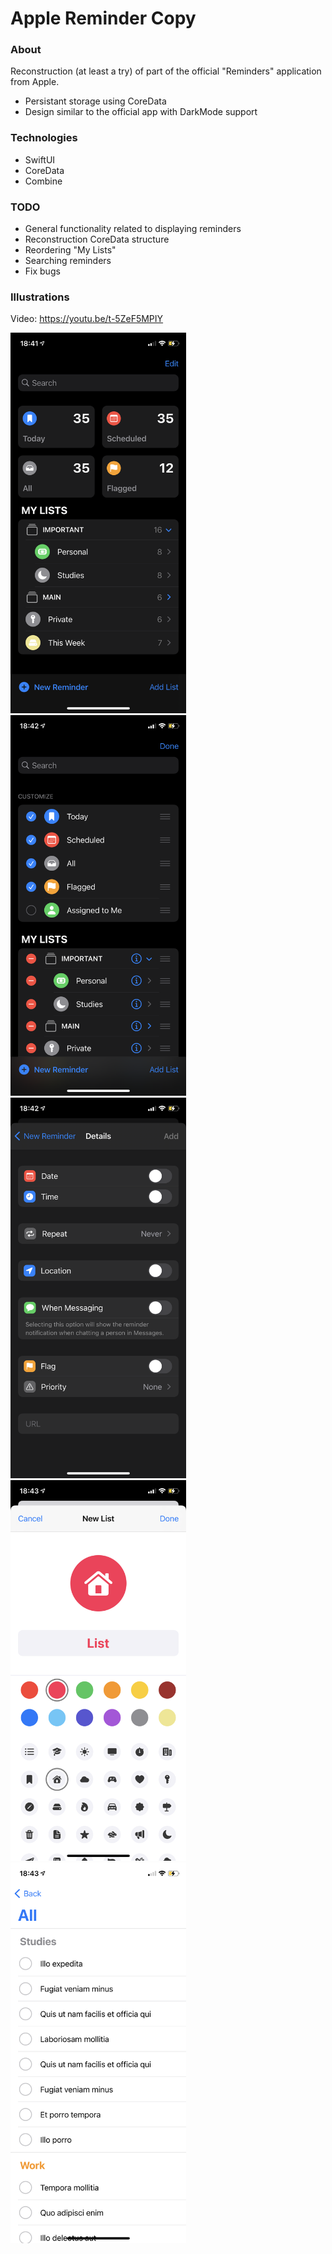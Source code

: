 # Apple Reminder Copy

### About

Reconstruction (at least a try) of part of the official "Reminders" application from Apple.

- Persistant storage using CoreData
- Design similar to the official app with DarkMode support

### Technologies

- SwiftUI
- CoreData
- Combine

### TODO

- General functionality related to displaying reminders
- Reconstruction CoreData structure
- Reordering "My Lists"
- Searching reminders
- Fix bugs

### Illustrations

Video: https://youtu.be/t-5ZeF5MPIY

<img src="https://github.com/SebastianStasz/AppleRemindersCopy/blob/main/Ilustrations/appleReminderCopy1.PNG" width="281" height="609">

<img src="https://github.com/SebastianStasz/AppleRemindersCopy/blob/main/Ilustrations/appleReminderCopy2.PNG" width="281" height="609">

<img src="https://github.com/SebastianStasz/AppleRemindersCopy/blob/main/Ilustrations/appleReminderCopy3.PNG" width="281" height="609">

<img src="https://github.com/SebastianStasz/AppleRemindersCopy/blob/main/Ilustrations/appleReminderCopy4.PNG" width="281" height="609">

<img src="https://github.com/SebastianStasz/AppleRemindersCopy/blob/main/Ilustrations/appleReminderCopy5.PNG" width="281" height="609">

